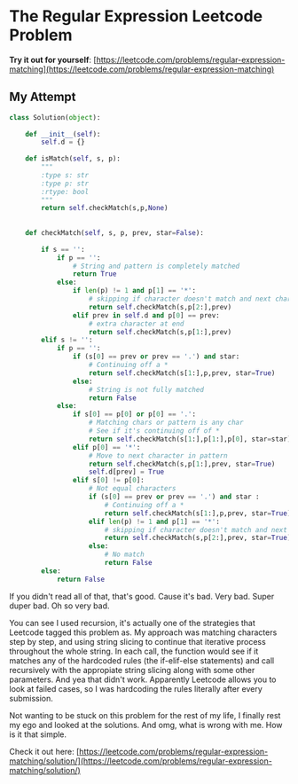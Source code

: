 # The Regular Expression Leetcode Problem

**Try it out for yourself**: [https://leetcode.com/problems/regular-expression-matching](https://leetcode.com/problems/regular-expression-matching)

## My Attempt

```python
class Solution(object):
    
    def __init__(self):
        self.d = {}
    
    def isMatch(self, s, p):
        """
        :type s: str
        :type p: str
        :rtype: bool
        """
        return self.checkMatch(s,p,None)
        
        
    def checkMatch(self, s, p, prev, star=False):
        
        if s == '':
            if p == '':
                # String and pattern is completely matched
                return True
            else:
                if len(p) != 1 and p[1] == '*':
                    # skipping if character doesn't match and next char is *
                    return self.checkMatch(s,p[2:],prev)
                elif prev in self.d and p[0] == prev:
                    # extra character at end
                    return self.checkMatch(s,p[1:],prev)
        elif s != '':
            if p == '':
                if (s[0] == prev or prev == '.') and star:
                    # Continuing off a *
                    return self.checkMatch(s[1:],p,prev, star=True)
                else:
                    # String is not fully matched
                    return False
            else:
                if s[0] == p[0] or p[0] == '.':
                    # Matching chars or pattern is any char
                    # See if it's continuing off of * 
                    return self.checkMatch(s[1:],p[1:],p[0], star=star)
                elif p[0] == '*':
                    # Move to next character in pattern
                    return self.checkMatch(s,p[1:],prev, star=True)
                    self.d[prev] = True
                elif s[0] != p[0]:
                    # Not equal characters
                    if (s[0] == prev or prev == '.') and star :
                        # Continuing off a *
                        return self.checkMatch(s[1:],p,prev, star=True)
                    elif len(p) != 1 and p[1] == '*':
                        # skipping if character doesn't match and next char is *
                        return self.checkMatch(s,p[2:],prev, star=True)
                    else:
                        # No match
                        return False
        else:
            return False
```

If you didn't read all of that, that's good. Cause it's bad. Very bad. Super duper bad. Oh so very bad.

You can see I used recursion, it's actually one of the strategies that Leetcode tagged this problem as. My approach was matching characters step by step, and using string slicing to continue that iterative process throughout the whole string. In each call, the function would see if it matches any of the hardcoded rules (the if-elif-else statements) and call recursively with the appropiate string slicing along with some other parameters. And yea that didn't work. Apparently Leetcode allows you to look at failed cases, so I was hardcoding the rules literally after every submission.

Not wanting to be stuck on this problem for the rest of my life, I finally rest my ego and looked at the solutions. And omg, what is wrong with me. How is it that simple.

Check it out here: [https://leetcode.com/problems/regular-expression-matching/solution/](https://leetcode.com/problems/regular-expression-matching/solution/)